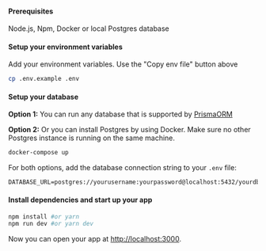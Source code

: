 #### Prerequisites
Node.js, Npm, Docker or local Postgres database
#### Setup your environment variables
Add your environment variables. Use the "Copy env file" button above
```bash
cp .env.example .env
```

#### Setup your database
**Option 1:** You can run any database that is supported by [PrismaORM](https://www.prisma.io/)

**Option 2:** Or you can install Postgres by using Docker. Make sure no other Postgres instance is running on the same machine.
```bash
docker-compose up
```
For both options, add the database connection string to your `.env` file:
```dotenv
DATABASE_URL=postgres://yourusername:yourpassword@localhost:5432/yourdb
```

#### Install dependencies and start up your app
```bash
npm install #or yarn
npm run dev #or yarn dev
```
Now you can open your app at [http://localhost:3000](http://localhost:3000).
